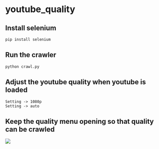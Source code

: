 # youtube_quality
## Install selenium
```
pip install selenium
```
## Run the crawler
```
python crawl.py
```

## Adjust the youtube quality when youtube is loaded
```
Setting -> 1080p
Setting -> auto
```

## Keep the quality menu opening so that quality can be crawled
![](https://i.imgur.com/LUcoZC2.png)

